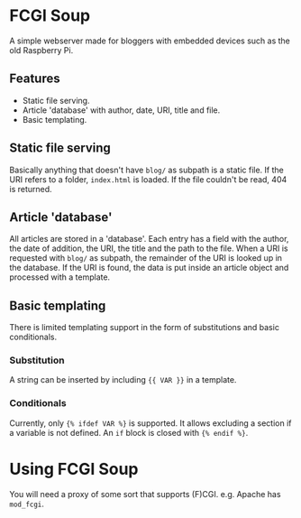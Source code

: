 FCGI Soup
=========
A simple webserver made for bloggers with embedded devices such as the old Raspberry Pi.

Features
--------
 * Static file serving.
 * Article 'database' with author, date, URI, title and file.
 * Basic templating.
 
Static file serving
-------------------
Basically anything that doesn't have `blog/` as subpath is a static file.
If the URI refers to a folder, `index.html` is loaded.
If the file couldn't be read, 404 is returned.

Article 'database'
------------------
All articles are stored in a 'database'. Each entry has a field with the author, the date
of addition, the URI, the title and the path to the file.
When a URI is requested with `blog/` as subpath, the remainder of the URI is looked up
in the database. If the URI is found, the data is put inside an article object and processed
with a template.

Basic templating
----------------
There is limited templating support in the form of substitutions and basic conditionals.

### Substitution
A string can be inserted by including `{{ VAR }}` in a template.

### Conditionals
Currently, only `{% ifdef VAR %}` is supported. It allows excluding a section if a variable
is not defined. An `if` block is closed with `{% endif %}`.


Using FCGI Soup
===============
You will need a proxy of some sort that supports (F)CGI. e.g. Apache has `mod_fcgi`.
